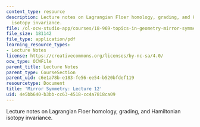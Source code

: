 ```yaml
---
content_type: resource
description: Lecture notes on Lagrangian Floer homology, grading, and Hamiltonian
  isotopy invariance.
file: /ol-ocw-studio-app/courses/18-969-topics-in-geometry-mirror-symmetry-spring-2009/4e5bb640b3bbcc634518cc4a7818ca09_MIT18_969s09_lec12.pdf
file_size: 181142
file_type: application/pdf
learning_resource_types:
- Lecture Notes
license: https://creativecommons.org/licenses/by-nc-sa/4.0/
ocw_type: OCWFile
parent_title: Lecture Notes
parent_type: CourseSection
parent_uid: c6e1a78b-e183-fe56-ee54-b520bfdef119
resourcetype: Document
title: 'Mirror Symmetry: Lecture 12'
uid: 4e5bb640-b3bb-cc63-4518-cc4a7818ca09
---
```

Lecture notes on Lagrangian Floer homology, grading, and Hamiltonian isotopy invariance.
